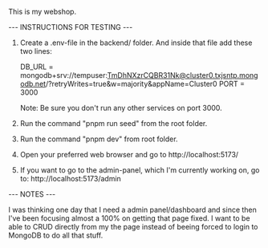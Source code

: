 This is my webshop.


--- INSTRUCTIONS FOR TESTING ---

1. Create a .env-file in the backend/ folder. And inside that file add these two lines:

   DB_URL = mongodb+srv://tempuser:TmDhNXzrCQBR31Nk@cluster0.txjsntp.mongodb.net/?retryWrites=true&w=majority&appName=Cluster0
   PORT = 3000

   Note: Be sure you don't run any other services on port 3000.

2. Run the command "pnpm run seed" from the root folder.

3. Run the command "pnpm dev" from root folder.

4. Open your preferred web browser and go to http://localhost:5173/

5. If you want to go to the admin-panel, which I'm currently working on, go to: http://localhost:5173/admin


--- NOTES ---

I was thinking one day that I need a admin panel/dashboard and since then I've been focusing almost a 100% on getting that page fixed. I want to
be able to CRUD directly from my the page instead of beeing forced to login to MongoDB to do all that stuff.
